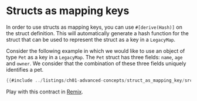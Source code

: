 # Structs as mapping keys

In order to use structs as mapping keys, you can use `#[derive(Hash)]` on the struct definition. This will automatically generate a hash function for the struct that can be used to represent the struct as a key in a `LegacyMap`.

Consider the following example in which we would like to use an object of
type `Pet` as a key in a `LegacyMap`. The `Pet` struct has three fields: `name`, `age` and `owner`. We consider that the combination of these three fields uniquely identifies a pet.

```rust
{{#include ../listings/ch01-advanced-concepts/struct_as_mapping_key/src/contract.cairo}}
```

Play with this contract in [Remix](https://remix.ethereum.org/?#activate=Starknet&url=https://github.com/NethermindEth/StarknetByExample/blob/main/listings/ch01-advanced-concepts/struct_as_mapping_key/src/contract.cairo).